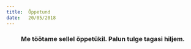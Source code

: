 ```yaml
---
title:  Õppetund
date:   20/05/2018
---
```


### <center>Me töötame sellel õppetükil. Palun tulge tagasi hiljem.</center>